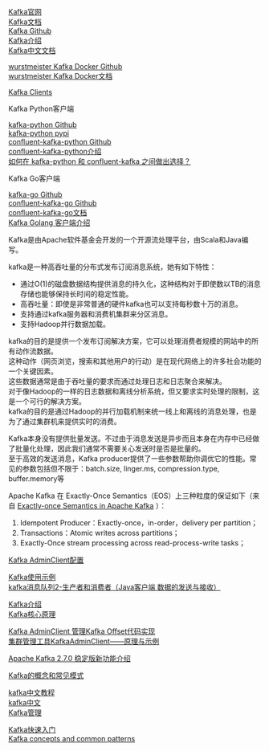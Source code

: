 [Kafka官网](http://kafka.apache.org/)  
[Kafka文档](http://kafka.apache.org/documentation.html)  
[Kafka Github](https://github.com/apache/kafka)  
[Kafka介绍](https://www.oschina.net/p/kafka)  
[Kafka中文文档](https://kafka.apachecn.org/documentation.html)  

[wurstmeister Kafka Docker Github](https://github.com/wurstmeister/kafka-docker)  
[wurstmeister Kafka Docker文档](http://wurstmeister.github.io/kafka-docker/)  



[Kafka Clients](https://cwiki.apache.org/confluence/display/KAFKA/Clients)


Kafka Python客户端

[kafka-python Github](https://github.com/dpkp/kafka-python)  
[kafka-python pypi](https://pypi.org/project/kafka-python/)  
[confluent-kafka-python Github](https://github.com/confluentinc/confluent-kafka-python)  
[confluent-kafka-python介绍](https://blog.51cto.com/9291927/2504495)  
[如何在 kafka-python 和 confluent-kafka 之间做出选择？](https://www.infoq.cn/article/2017/09/kafka-python-confluent-kafka)




Kafka Go客户端

[kafka-go Github](https://github.com/segmentio/kafka-go)  
[confluent-kafka-go Github](https://github.com/confluentinc/confluent-kafka-go)  
[confluent-kafka-go文档](https://docs.confluent.io/clients-confluent-kafka-go/current/overview.html#ak-go)  
[Kafka Golang 客户端介绍](https://my.oschina.net/zhangyangyang/blog/3147619)  






Kafka是由Apache软件基金会开发的一个开源流处理平台，由Scala和Java编写。


kafka是一种高吞吐量的分布式发布订阅消息系统，她有如下特性：
- 通过O(1)的磁盘数据结构提供消息的持久化，这种结构对于即使数以TB的消息存储也能够保持长时间的稳定性能。
- 高吞吐量：即使是非常普通的硬件kafka也可以支持每秒数十万的消息。
- 支持通过kafka服务器和消费机集群来分区消息。
- 支持Hadoop并行数据加载。

kafka的目的是提供一个发布订阅解决方案，它可以处理消费者规模的网站中的所有动作流数据。   
这种动作（网页浏览，搜索和其他用户的行动）是在现代网络上的许多社会功能的一个关键因素。   
这些数据通常是由于吞吐量的要求而通过处理日志和日志聚合来解决。   
对于像Hadoop的一样的日志数据和离线分析系统，但又要求实时处理的限制，这是一个可行的解决方案。  
kafka的目的是通过Hadoop的并行加载机制来统一线上和离线的消息处理，也是为了通过集群机来提供实时的消费。  


Kafka本身没有提供批量发送。不过由于消息发送是异步而且本身在内存中已经做了批量化处理，因此我们通常不需要关心发送时是否是批量的。  
至于高效的发送消息，Kafka producer提供了一些参数帮助你调优它的性能。常见的参数包括但不限于：batch.size, linger.ms, compression.type, buffer.memory等



Apache Kafka 在 Exactly-Once Semantics（EOS）上三种粒度的保证如下（来自 [Exactly-once Semantics in Apache Kafka](https://www.slideshare.net/ConfluentInc/exactlyonce-semantics-in-apache-kafka) ）：
1. Idempotent Producer：Exactly-once，in-order，delivery per partition；
2. Transactions：Atomic writes across partitions；
3. Exactly-Once stream processing across read-process-write tasks；





[Kafka AdminClient配置](https://www.orchome.com/677) 


[Kafka使用示例](https://github.com/fhussonnois/kafka-examples)  
[kafka消息队列2-生产者和消费者（Java客户端 数据的发送与接收）](https://blog.csdn.net/baidu_32689899/article/details/107475500)  

[Kafka介绍](https://blog.csdn.net/abc123lzf/category_9726815.html)  
[Kafka核心原理](https://www.kancloud.cn/nicefo71/kafka/1473381)  


[Kafka AdminClient 管理Kafka Offset代码实现](https://blog.csdn.net/lisi1129/article/details/72869194)  
[集群管理工具KafkaAdminClient——原理与示例](http://www.voidcn.com/article/p-rhfwdjtl-brz.html)  
 
[Apache Kafka 2.7.0 稳定版新功能介绍](https://blog.csdn.net/yangyijun1990/article/details/111874790)  


[Kafka的概念和常见模式](http://www.beyondthelines.net/computing/kafka-patterns/)  


[kafka中文教程](https://www.orchome.com/kafka/index)  
[kafka中文](https://xiaomingtongxie.gitbooks.io/kafka-tutorial-cn/content/)  
[Kafka管理](https://blog.51cto.com/9291927/2497842)  

[Kafka快速入门](https://blog.51cto.com/9291927/2497822)  
[Kafka concepts and common patterns](http://www.beyondthelines.net/computing/kafka-patterns/)  

